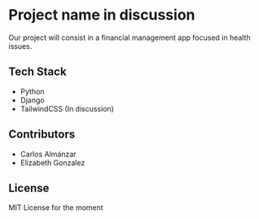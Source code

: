 # Project name in discussion

Our project will consist in a financial management app focused in health issues.


## Tech Stack

- Python
- Django
- TailwindCSS (In discussion)


## Contributors

- Carlos Almánzar
- Elizabeth Gonzalez


## License

MIT License for the moment